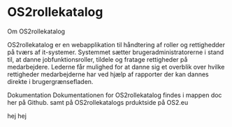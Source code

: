 # OS2rollekatalog
Om OS2rollekatalog

OS2rollekatalog er en webapplikation til håndtering af roller og rettighedder på tværs af it-systemer. Systemmet sætter brugeradministratorerne i stand til, at danne jobfunktionsroller, tildele og fratage rettigheder på medarbejdere.
Lederne får mulighed for at danne sig et overblik over hvilke rettigheder medarbejderne har ved hjælp af rapporter der kan dannes direkte i brugergrænsefladen.

Dokumentation
Dokumentationen for OS2rollekatalog findes i mappen doc her på Github. samt på OS2rollekatalogs prduktside på OS2.eu

hej hej 

